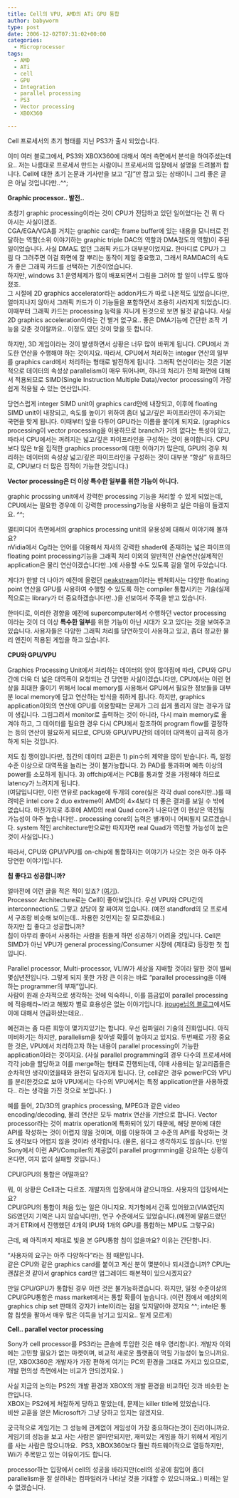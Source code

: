 ```yaml
---
title: Cell의 VPU, AMD의 ATi GPU 통합
author: babyworm
type: post
date: 2006-12-02T07:31:02+00:00
categories:
  - Microprocessor
tags:
  - AMD
  - ATi
  - cell
  - GPU
  - Integration
  - parallel processing
  - PS3
  - Vector processing
  - XBOX360

---
```

Cell 프로세서의 초기 형태를 지닌 PS3가 출시 되었습니다. 

이미 여러 블로그에서, PS3와 XBOX360에 대해서 여러 측면에서 분석을 하여주셨는데요.. 저는 나름대로 프로세서 만드는 사람이니 프로세서의 입장에서 설명을 드려볼까 합니다. Cell에 대한 초기 논문과 기사만을 보고 &#8220;감&#8221;만 잡고 있는 상태이니 그리 좋은 글은 아닐 것입니다만..^^;

**Graphic processor.. 발전..**

초창기 graphic processing이라는 것이 CPU가 전담하고 있던 일이었다는 건 뭐 다 아시는 사실이겠죠.  
CGA/EGA/VGA를 거치는 graphic card는 frame buffer에 있는 내용을 모니터로 전달하는 역할(소위 이야기하는 graphic triple DAC의 역할과 DMA정도의 역할)이 주된 일이었습니다. 사실 DMA도 없던 그래픽 카드가 대부분이었지요. 한마디로 CPU가 그림 다 그려주면 이걸 화면에 잘 뿌리는 동작이 제일 중요했고, 그래서 RAMDAC의 속도가 좋은 그래픽 카드를 선택하는 기준이었습니다.  
하지만, windows 3.1 운영체제가 많이 배포되면서 그림을 그려야 할 일이 너무도 많아졌죠.  
그 시절에 2D graphics accelerator라는 addon카드가 따로 나온적도 있었습니다만, 얼마지나지 않아서 그래픽 카드가 이 기능들을 포함하면서 조용히 사라지게 되었습니다. 이때부터 그래픽 카드는 processing 능력을 지니게 된것으로 보면 될것 같습니다. 사실 2D graphics acceleration이라는 건 별거 없구요.. 좋은 DMA기능에 간단한 조작 기능을 갖춘 것이랄까요.. 이정도 였던 것이 맞을 듯 합니다. 

하지만, 3D 게임이라는 것이 발생하면서 상황은 너무 많이 바뀌게 됩니다. CPU에서 과도한 연산을 수행해야 하는 것이지요. 따라서, CPU에서 처리하는 integer 연산의 일부를 graphics card에서 처리하는 형태로 발전하게 됩니다. 그래픽 연산이라는 것은 기본적으로 데이터의 속성상 parallelism이 매우 뛰어나며, 하나의 처리가 전체 화면에 대해서 적용되므로 SIMD(Single Instruction Multiple Data)/vector processing이 가장 쉽게 적용될 수 있는 연산입니다. 

당연스럽게 integer SIMD unit이 graphics card안에 내장되고, 이후에 floating SIMD unit이 내장되고, 속도를 높이기 위하여 좀더 넓고/깊은 파이프라인이 추가되는 국면을 맞게 됩니다. 이때부터 앞을 다투어 GPU라는 이름을 붙이게 되지요. (graphics processing이 vector processing을 이용하므로 branch가 거의 없다는 특성이 있고, 따라서 CPU에서는 꺼려지는 넓고/깊은 파이프라인을 구성하는 것이 용이합니다. CPU보다 많은 tr을 집적한 graphics processor에 대한 이야기가 많은데, GPU의 경우 처리하는 데이터의 속성상 넓고/깊은 파이프라인을 구성하는 것이 대부분 &#8220;항상&#8221; 유효하므로, CPU보다 더 많은 집적이 가능한 것입니다.)

**Vector processing은 더 이상 특수한 일부를 위한 기능이 아니다.**

graphic procssing unit에서 강력한 processing 기능을 처리할 수 있게 되었는데, CPU에서는 필요한 경우에 이 강력한 processing기능을 사용하고 싶은 마음이 들겠지요. ^^; 

멀티미디어 측면에서의 graphics processing unit의 유용성에 대해서 이야기해 볼까요?  
nVidia에서 Cg라는 언어를 이용해서 자사의 강력한 shader에 존재하는 넓은 파이프의 floating point processing기능을 그래픽 처리 이외의 일반적인 산술연산(실제적인 application은 물리 연산이겠습니다만..)에 사용할 수도 있도록 길을 열어 두었습니다. 

게다가 한발 더 나아가 예전에 올렸던 [peakstream][1]이라는 벤쳐회사는 다양한 floating point 연산을 GPU를 사용하여 수행할 수 있도록 하는 compiler 통합시키는 기술(실제적으로는 library가 더 중요하겠습니다만..)을 선보여서 주목을 받고 있습니다. 

한마디로, 이러한 경향을 예전에 supercomputer에서 수행하던 vector processing이라는 것이 더 이상 **특수한 일부**를 위한 기능이 아닌 시대가 오고 있다는 것을 보여주고 있습니다. 사용자들은 다양한 그래픽 처리를 당연하듯이 사용하고 있고, 좀더 정교한 물리 엔진이 적용된 게임을 하고 있습니다. 

**CPU와 GPU/VPU**

Graphics Processing Unit에서 처리하는 데이터의 양이 많아짐에 따라, CPU와 GPU간에 더욱 더 넓은 대역폭이 요청되는 건 당연한 사실이겠습니다만, CPU에서는 이런 현상을 최대한 줄이기 위해서 local memory를 사용해서 GPU에서 필요한 정보들을 대부분 local memory에 담고 연산하는 방식을 취하게 됩니다. 하지만, graphics application이외의 연산에 GPU를 이용할때는 문제가 그리 쉽게 풀리지 않는 경우가 많이 생깁니다. 그림그려서 monitor로 출력하는 것이 아니라, 다시 main memory로 옮겨야 하고, 그 데이터를 필요한 경우 다시 CPU에서 참조하여 program flow를 결정하는 등의 연산이 필요하게 되므로, CPU와 GPU/VPU간의 데이터 대역폭이 급격히 증가하게 되는 것입니다. 

저도 칩 쟁이입니다만, 칩간의 데이터 교환은 1) pin수의 제약을 많이 받습니다. 즉, 일정 수준 이상으로 대역폭을 늘리는 것이 불가능합니다. 2) PAD를 통과하며 예측 이상의 power를 소모하게 됩니다. 3) offchip에서는 PCB를 통과할 것을 가정해야 하므로 latency가 느려지게 됩니다.  
(여담입니다만, 이런 연유로 package에 두개의 core(실은 각각 dual core지만..)를 때려박은 intel core 2 duo extreme이 AMD의 4&#215;4보다 더 좋은 결과를 보일 수 밖에 없습니다. 마찬가지로 추후에 AMD의 real Quad core가 나온다면 이 현상은 역전될 가능성이 아주 높습니다만.. processing core의 능력은 별개이니 어찌될지 모르겠습니다. system 적인 architecture만으로만 따지자면 real Quad가 역전할 가능성이 높은 것이 사실입니다.)

따라서, CPU와 GPU/VPU를 on-chip에 통합하자는 이야기가 나오는 것은 아주 아주 당연한 이야기입니다. 

**칩 좋다고 성공합니까?**

얼마전에 이런 글을 적은 적이 있죠? ([여기][2]).  
Processor Architecture로는 Cell이 좋아보입니다. 우선 VPU와 CPU간의 interconnection도 그렇고 상당이 잘 짜여져 있습니다. (예전 standford의 모 프로세서 구조랑 비슷해 보이는데.. 차용한 것인지는 잘 모르겠네요.)  
하지만 칩 좋다고 성공합니까?  
칩이 아무리 좋아서 사용하는 사람을 힘들게 하면 성공하기 어려울 것입니다. Cell은 SIMD가 아닌 VPU가 general processing/Consumer 시장에 (제대로) 등장한 첫 칩입니다. 

Parallel processor, Multi-processor, VLIW가 세상을 지배할 것이라 말한 것이 벌써 몇십년전입니다. 그렇게 되지 못한 가장 큰 이유는 바로 &#8220;parallel processing을 이해하는 programmer의 부재&#8221;입니다.  
사람이 원래 순차적으로 생각하는 것에 익숙하니, 이를 뜸금없이 parallel processing에 적응해라~!라고 해봤자 별로 효용성은 없는 이야기입니다. [jrouge님의 블로그][3]에서도 이에 대해서 언급하셨는데요.. 

예전과는 좀 다른 희망이 몇가지있기는 합니다. 우선 컴파일러 기술의 진화입니다. 아직 미비하기는 하지만, parallelism을 찾아낼 확률이 높아지고 있지요. 두번째로 가장 중요한 것은, VPU에서 처리하고자 하는 내용이 parallel processing이 가능한 application이라는 것이지요. (사실 parallel programming의 경우 다수의 프로세서에 각각 job을 할당하고 이를 merge하는 형태로 진행되는데, 이때 사용되는 알고리즘들은 순차적인 생각이었을때와 완전히 달라지게 됩니다. 단, cell같은 경우 powerPC와 VPU를 분리한것으로 보아 VPU에서는 다수의 VPU에서는 특정 application만을 사용하겠다.. 라는 생각을 가진 것으로 보입니다. )

예를 들어, 2D/3D의 graphics processing, MPEG과 같은 video encoding/decoding, 물리 연산은 모두 matrix 연산을 기반으로 합니다. Vector processor라는 것이 matrix operation에 특화되어 있기 때문에, 해당 분야에 대한 API를 작성하는 것이 어렵지 않을 것이며, 이를 이용하여 고 수준의 API를 작성하는 것도 생각보다 어렵지 않을 것이라 생각합니다. (물론, 쉽다고 생각하지도 않습니다. 만일 Sony에서 이런 API/Compiler의 제공없이 parallel progrmming을 강요하는 상황이 온다면, 여지 없이 실패할 것입니다.)

CPU/GPU의 통합은 어떨까요?

뭐, 이 상황은 Cell과는 다르죠. 개발자의 입장에서야 같으니까요. 사용자의 입장에서는요?  
CPU/GPU의 통합이 처음 있는 일은 아니지요. 저가형에서 간혹 있어왔고(VIA였던지 SiS였던지 기억은 나지 않습닉다만), 연구 수준에서도 있었습니다.(예전에 말씀드렸던 과거 ETRi에서 진행했던 4개의 IPU와 1개의 GPU를 통합하는 MPU도 그렇구요)

근데, 왜 아직까지 제대로 빛을 본 GPU통합 칩이 없을까요? 이유는 간단합니다. 

&#8220;사용자의 요구는 아주 다양하다&#8221;라는 점 때문입니다.  
같은 CPU와 같은 graphics card를 붙이고 계신 분이 몇분이나 되시겠습니까? CPU는 괜찮은것 같아서 graphics card만 업그레이드 해본적이 있으시겠지요?

만일 CPU/GPU가 통합된 경우 이런 것은 불가능하겠습니다. 하지만, 일정 수준이상의 CPU/GPU통합은 mass market에서는 통할 확률이 높습니다. (이런 점에서 예상외의 graphics chip set 판매의 강자가 intel이라는 점을 잊지말아야 겠지요 ^^; intel은 통합 칩셋을 팔아서 매우 많은 이득을 남기고 있지요.. 알게 모르게)

**Cell.. parallel vector processing**

Sony가 cell processor를 PS3라는 콘솔에 투입한 것은 매우 영리합니다. 개발자 이외에는 고민할 필요가 없는 마켓이며, 비교적 새로운 플랫폼이 먹힐 가능성이 높으니까요. (단, XBOX360은 개발자가 가장 편하게 여기는 PC의 환경을 그대로 가지고 있으므로, 개발 편의성 측면에서는 비교가 안되겠지요. )

사실 지금의 논의는 PS2의 개발 환경과 XBOX의 개발 환경을 비교하던 것과 비슷한 논란입니다.  
XBOX는 PS2에게 처절하게 당하고 말았는데, 문제는 killer title에 있었습니다.  
비싼 교훈을 얻은 Microsoft가 그냥 당하고 있지는 않겠지요. 

궁극적으로 게임기는 그 성능에 관계없이 게임성이 가장 중요하다는것이 진리이니까요.  
게임기의 성능을 보고 사는 사람은 얼마안되지만, 재미있는 게임을 하기 위해서 게임기를 사는 사람은 많으니까요. &nbsp;PS3, XBOX360보다 훨씬 하드웨어적으로 열등하지만, Wii가 주목받고 있는 이유이기도 합니다. 

processor하는 입장에서 cell의 성공을 바라지만(cell의 성공에 힘입어 좀더 parallelism을 잘 살려내는 컴파일러가 나타날 것을 기대할 수 있으니까요..) 미래는 알 수 없겠습니다.

 [1]: http://babyworm.net/tatter/60
 [2]: http://babyworm.net/tatter/109
 [3]: http://jhrogue.blogspot.com/2006/11/xbox-360-vs-ps3.html
